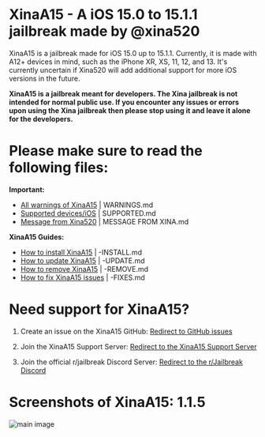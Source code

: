 # XinaA15 - A iOS 15.0 to 15.1.1 jailbreak made by @xina520
XinaA15 is a jailbreak made for iOS 15.0 up to 15.1.1. Currently, it is made with A12+ devices in mind, such as the iPhone XR, XS, 11, 12, and 13.
It's currently uncertain if Xina520 will add additional support for more iOS versions in the future.

**XinaA15 is a jailbreak meant for developers. The Xina jailbreak is not intended for normal public use. If you encounter any issues or errors upon using the Xina jailbreak then please stop using it and leave it alone for the developers.**

# Please make sure to read the following files:
**Important:**
- [All warnings of XinaA15](https://github.com/NotDarkn/XinaA15/blob/main/WARNINGS.md) | WARNINGS.md
- [Supported devices/iOS](https://github.com/NotDarkn/XinaA15/blob/main/SUPPORTED.md) | SUPPORTED.md
- [Message from Xina520](https://github.com/NotDarkn/XinaA15/blob/main/MESSAGE%20FROM%20XINA.md) | MESSAGE FROM XINA.md

**XinaA15 Guides:**
- [How to install XinaA15](https://github.com/NotDarkn/XinaA15/blob/main/-INSTALL.md) | -INSTALL.md
- [How to update XinaA15](https://github.com/NotDarkn/XinaA15/blob/main/-UPDATE.md) | -UPDATE.md
- [How to remove XinaA15](https://github.com/NotDarkn/XinaA15/blob/main/-REMOVE.md) | -REMOVE.md
- [How to fix XinaA15 issues](https://github.com/NotDarkn/XinaA15/blob/main/-FIXES.md) | -FIXES.md

# Need support for XinaA15?
1. Create an issue on the XinaA15 GitHub:
[Redirect to GitHub issues](https://github.com/jacksight/xina520_official_jailbreak/issues)

2. Join the XinaA15 Support Server:
[Redirect to the XinaA15 Support Server](https://discord.gg/G36MhwWAd3)

3. Join the official r/jailbreak Discord Server:
[Redirect to the r/Jailbreak Discord](https://discord.gg/jb)

# Screenshots of XinaA15: 1.1.5
![main image](https://user-images.githubusercontent.com/73033672/210475537-3a273746-3f0d-46ef-a8ac-a6f4fe200062.PNG)
